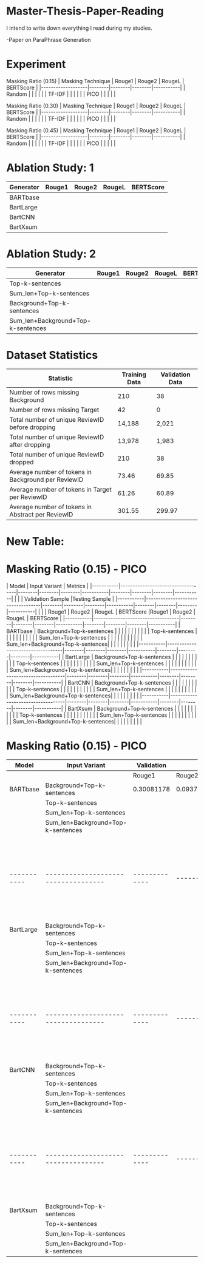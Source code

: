 # Master-Thesis-Paper-Reading
I intend to write down everything I read during my studies.

-Paper on ParaPhrase Generation


#  Experiment

Masking Ratio (0.15)
| Masking Technique | Rouge1 | Rouge2 | RougeL | BERTScore |
|-------------------|--------|--------|--------|-----------|
| Random            |        |        |        |           |
| TF-IDF            |        |        |        |           |
| PICO              |        |        |        |           |

Masking Ratio (0.30)
| Masking Technique | Rouge1 | Rouge2 | RougeL | BERTScore |
|-------------------|--------|--------|--------|-----------|
| Random            |        |        |        |           |
| TF-IDF            |        |        |        |           |
| PICO              |        |        |        |           |

Masking Ratio (0.45)
| Masking Technique | Rouge1 | Rouge2 | RougeL | BERTScore |
|-------------------|--------|--------|--------|-----------|
| Random            |        |        |        |           |
| TF-IDF            |        |        |        |           |
| PICO              |        |        |        |           |


# Ablation Study: 1

| Generator | Rouge1 | Rouge2 | RougeL | BERTScore |
|-----------|--------|--------|--------|-----------|
| BARTbase  |        |        |        |           |
| BartLarge |        |        |        |           |
| BartCNN   |        |        |        |           |
| BartXsum  |        |        |        |           |

# Ablation Study: 2

| Generator                             | Rouge1 | Rouge2 | RougeL | BERTScore |
|---------------------------------------|--------|--------|--------|-----------|
| Top-k-sentences                       |        |        |        |           |
| Sum_len+Top-k-sentences               |        |        |        |           |
| Background+Top-k-sentences            |        |        |        |           |
| Sum_len+Background+Top-k-sentences    |        |        |        |           |


# Dataset Statistics

| Statistic                                        | Training Data              | Validation Data            |
|--------------------------------------------------|----------------------------|----------------------------|
| Number of rows missing Background                | 210                        | 38                         |
| Number of rows missing Target                    | 42                         | 0                          |
| Total number of unique ReviewID before dropping  | 14,188                     | 2,021                      |
| Total number of unique ReviewID after dropping   | 13,978                     | 1,983                      |
| Total number of unique ReviewID dropped          | 210                        | 38                         |
| Average number of tokens in Background per ReviewID | 73.46                    | 69.85                      |
| Average number of tokens in Target per ReviewID  | 61.26                      | 60.89                      |
| Average number of tokens in Abstract per ReviewID| 301.55                     | 299.97                     |


# New Table:

# Masking Ratio (0.15) - PICO

| Model     | Input Variant                     | Metrics                                                                     |
|-----------|-----------------------------------|--------|--------|--------|-----------|--------|--------|--------|-----------|
|           |                                   | Validation Sample                    |Testing Sample                        |
|-----------|-----------------------------------|--------|--------|--------|-----------|--------|--------|--------|-----------|
|           |                                   | Rouge1 | Rouge2 | RougeL | BERTScore |Rouge1 | Rouge2 | RougeL | BERTScore  |
|-----------|-----------------------------------|--------|--------|--------|-----------|--------|--------|--------|-----------|
| BARTbase  | Background+Top-k-sentences        |        |        |        |           |        |        |        |           |
|           | Top-k-sentences                   |        |        |        |           |        |        |        |           |
|           | Sum_len+Top-k-sentences           |        |        |        |           |        |        |        |           |
|           | Sum_len+Background+Top-k-sentences|        |        |        |           |        |        |        |           |
|-----------|-----------------------------------|--------|--------|--------|-----------|--------|--------|--------|-----------|
| BartLarge | Background+Top-k-sentences        |        |        |        |           |        |        |        |           |
|           | Top-k-sentences                   |        |        |        |           |        |        |        |           |
|           | Sum_len+Top-k-sentences           |        |        |        |           |        |        |        |           |
|           | Sum_len+Background+Top-k-sentences|        |        |        |           |        |        |        |           |
|-----------|-----------------------------------|--------|--------|--------|-----------|--------|--------|--------|-----------|
| BartCNN   | Background+Top-k-sentences        |        |        |        |           |        |        |        |           |
|           | Top-k-sentences                   |        |        |        |           |        |        |        |           |
|           | Sum_len+Top-k-sentences           |        |        |        |           |        |        |        |           |
|           | Sum_len+Background+Top-k-sentences|        |        |        |           |        |        |        |           |
|-----------|-----------------------------------|--------|--------|--------|-----------|--------|--------|--------|-----------|
| BartXsum  | Background+Top-k-sentences        |        |        |        |           |        |        |        |           |
|           | Top-k-sentences                   |        |        |        |           |        |        |        |           |
|           | Sum_len+Top-k-sentences           |        |        |        |           |        |        |        |           |
|           | Sum_len+Background+Top-k-sentences|        |        |        |           |        |        |        |           |


# Masking Ratio (0.15) - PICO

| Model     | Input Variant                     | Validation  |        |        |        |           | Testing    |        |        |        |           |
|-----------|-----------------------------------|-------------|--------|--------|--------|-----------|------------|--------|--------|--------|-----------|
|           |                                   | Rouge1      | Rouge2 | RougeL | BERTScore | Rouge1     | Rouge2     | RougeL | BERTScore |
| BARTbase  | Background+Top-k-sentences        |0.30081178   |0.09374615|0.20774873|0.86757594|        |           |            |     ||
|           | Top-k-sentences                   |             |        |        |           |            |        |        |           |
|           | Sum_len+Top-k-sentences           |             |        |        |           |            |        |        |           |
|           | Sum_len+Background+Top-k-sentences|             |        |        |           |            |        |        |           |
|-----------|-----------------------------------|-------------|--------|--------|--------|-----------|------------|--------|--------|--------|-----------|
| BartLarge | Background+Top-k-sentences        |             |        |        |           |            |        |        |           |
|           | Top-k-sentences                   |             |        |        |           |            |        |        |           |
|           | Sum_len+Top-k-sentences           |             |        |        |           |            |        |        |           |
|           | Sum_len+Background+Top-k-sentences|             |        |        |           |            |        |        |           |
|-----------|-----------------------------------|-------------|--------|--------|--------|-----------|------------|--------|--------|--------|-----------|
| BartCNN   | Background+Top-k-sentences        |             |        |        |           |            |        |        |           |
|           | Top-k-sentences                   |             |        |        |           |            |        |        |           |
|           | Sum_len+Top-k-sentences           |             |        |        |           |            |        |        |           |
|           | Sum_len+Background+Top-k-sentences|             |        |        |           |            |        |        |           |
|-----------|-----------------------------------|-------------|--------|--------|--------|-----------|------------|--------|--------|--------|-----------|
| BartXsum  | Background+Top-k-sentences        |             |        |        |           |            |        |        |           |
|           | Top-k-sentences                   |             |        |        |           |            |        |        |           |
|           | Sum_len+Top-k-sentences           |             |        |        |           |            |        |        |           |
|           | Sum_len+Background+Top-k-sentences|             |        |        |           |            |        |        |           |







